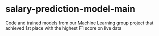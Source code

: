 # salary-prediction-model-main
 Code and trained models from our Machine Learning group project that achieved 1st place with the highest F1 score on live data
